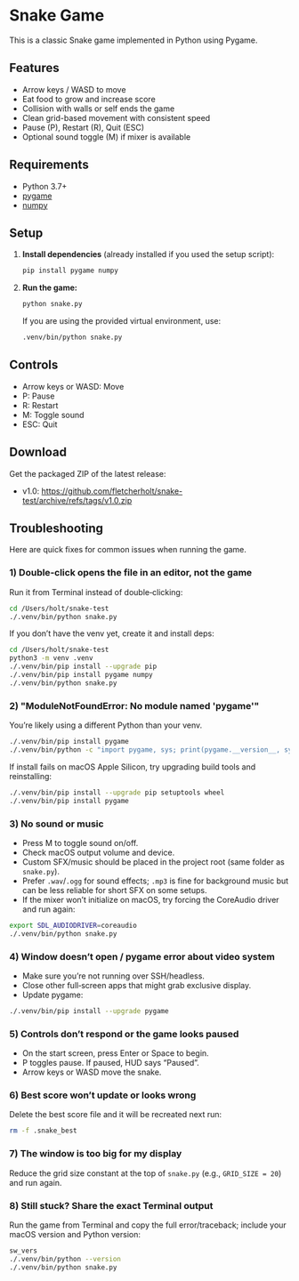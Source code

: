 # Snake Game

This is a classic Snake game implemented in Python using Pygame.

## Features
- Arrow keys / WASD to move
- Eat food to grow and increase score
- Collision with walls or self ends the game
- Clean grid-based movement with consistent speed
- Pause (P), Restart (R), Quit (ESC)
- Optional sound toggle (M) if mixer is available

## Requirements
- Python 3.7+
- [pygame](https://www.pygame.org/)
- [numpy](https://numpy.org/)

## Setup

1. **Install dependencies** (already installed if you used the setup script):
	```bash
	pip install pygame numpy
	```

2. **Run the game:**
	```bash
	python snake.py
	```
	If you are using the provided virtual environment, use:
	```bash
	.venv/bin/python snake.py
	```

## Controls
- Arrow keys or WASD: Move
- P: Pause
- R: Restart
- M: Toggle sound
- ESC: Quit

## Download
Get the packaged ZIP of the latest release:

- v1.0: https://github.com/fletcherholt/snake-test/archive/refs/tags/v1.0.zip

## Troubleshooting

Here are quick fixes for common issues when running the game.

### 1) Double‑click opens the file in an editor, not the game
Run it from Terminal instead of double‑clicking:

```bash
cd /Users/holt/snake-test
./.venv/bin/python snake.py
```

If you don’t have the venv yet, create it and install deps:

```bash
cd /Users/holt/snake-test
python3 -m venv .venv
./.venv/bin/pip install --upgrade pip
./.venv/bin/pip install pygame numpy
./.venv/bin/python snake.py
```

### 2) "ModuleNotFoundError: No module named 'pygame'"
You’re likely using a different Python than your venv.

```bash
./.venv/bin/pip install pygame
./.venv/bin/python -c "import pygame, sys; print(pygame.__version__, sys.executable)"
```

If install fails on macOS Apple Silicon, try upgrading build tools and reinstalling:

```bash
./.venv/bin/pip install --upgrade pip setuptools wheel
./.venv/bin/pip install pygame
```

### 3) No sound or music
- Press M to toggle sound on/off.
- Check macOS output volume and device.
- Custom SFX/music should be placed in the project root (same folder as `snake.py`).
- Prefer `.wav`/`.ogg` for sound effects; `.mp3` is fine for background music but can be less reliable for short SFX on some setups.
- If the mixer won’t initialize on macOS, try forcing the CoreAudio driver and run again:

```bash
export SDL_AUDIODRIVER=coreaudio
./.venv/bin/python snake.py
```

### 4) Window doesn’t open / pygame error about video system
- Make sure you’re not running over SSH/headless.
- Close other full‑screen apps that might grab exclusive display.
- Update pygame:

```bash
./.venv/bin/pip install --upgrade pygame
```

### 5) Controls don’t respond or the game looks paused
- On the start screen, press Enter or Space to begin.
- P toggles pause. If paused, HUD says “Paused”.
- Arrow keys or WASD move the snake.

### 6) Best score won’t update or looks wrong
Delete the best score file and it will be recreated next run:

```bash
rm -f .snake_best
```

### 7) The window is too big for my display
Reduce the grid size constant at the top of `snake.py` (e.g., `GRID_SIZE = 20`) and run again.

### 8) Still stuck? Share the exact Terminal output
Run the game from Terminal and copy the full error/traceback; include your macOS version and Python version:

```bash
sw_vers
./.venv/bin/python --version
./.venv/bin/python snake.py
```


